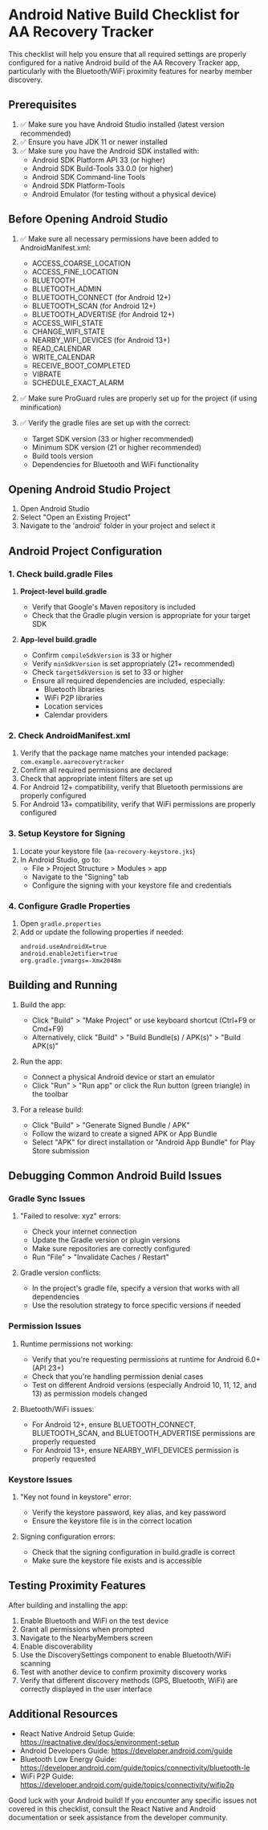 # Android Native Build Checklist for AA Recovery Tracker

This checklist will help you ensure that all required settings are properly configured for a native Android build of the AA Recovery Tracker app, particularly with the Bluetooth/WiFi proximity features for nearby member discovery.

## Prerequisites

1. ✅ Make sure you have Android Studio installed (latest version recommended)
2. ✅ Ensure you have JDK 11 or newer installed
3. ✅ Make sure you have the Android SDK installed with:
   - Android SDK Platform API 33 (or higher)
   - Android SDK Build-Tools 33.0.0 (or higher)
   - Android SDK Command-line Tools
   - Android SDK Platform-Tools
   - Android Emulator (for testing without a physical device)

## Before Opening Android Studio

1. ✅ Make sure all necessary permissions have been added to AndroidManifest.xml:
   - ACCESS_COARSE_LOCATION
   - ACCESS_FINE_LOCATION
   - BLUETOOTH
   - BLUETOOTH_ADMIN
   - BLUETOOTH_CONNECT (for Android 12+)
   - BLUETOOTH_SCAN (for Android 12+)
   - BLUETOOTH_ADVERTISE (for Android 12+)
   - ACCESS_WIFI_STATE
   - CHANGE_WIFI_STATE
   - NEARBY_WIFI_DEVICES (for Android 13+)
   - READ_CALENDAR
   - WRITE_CALENDAR
   - RECEIVE_BOOT_COMPLETED
   - VIBRATE
   - SCHEDULE_EXACT_ALARM

2. ✅ Make sure ProGuard rules are properly set up for the project (if using minification)

3. ✅ Verify the gradle files are set up with the correct:
   - Target SDK version (33 or higher recommended)
   - Minimum SDK version (21 or higher recommended)
   - Build tools version
   - Dependencies for Bluetooth and WiFi functionality

## Opening Android Studio Project

1. Open Android Studio
2. Select "Open an Existing Project"
3. Navigate to the 'android' folder in your project and select it

## Android Project Configuration

### 1. Check build.gradle Files

1. **Project-level build.gradle**
   - Verify that Google's Maven repository is included
   - Check that the Gradle plugin version is appropriate for your target SDK

2. **App-level build.gradle**
   - Confirm `compileSdkVersion` is 33 or higher
   - Verify `minSdkVersion` is set appropriately (21+ recommended)
   - Check `targetSdkVersion` is set to 33 or higher
   - Ensure all required dependencies are included, especially:
     - Bluetooth libraries
     - WiFi P2P libraries
     - Location services
     - Calendar providers

### 2. Check AndroidManifest.xml

1. Verify that the package name matches your intended package: `com.example.aarecoverytracker`
2. Confirm all required permissions are declared
3. Check that appropriate intent filters are set up
4. For Android 12+ compatibility, verify that Bluetooth permissions are properly configured
5. For Android 13+ compatibility, verify that WiFi permissions are properly configured

### 3. Setup Keystore for Signing

1. Locate your keystore file (`aa-recovery-keystore.jks`)
2. In Android Studio, go to:
   - File > Project Structure > Modules > app
   - Navigate to the "Signing" tab
   - Configure the signing with your keystore file and credentials

### 4. Configure Gradle Properties

1. Open `gradle.properties`
2. Add or update the following properties if needed:
   ```
   android.useAndroidX=true
   android.enableJetifier=true
   org.gradle.jvmargs=-Xmx2048m
   ```

## Building and Running

1. Build the app:
   - Click "Build" > "Make Project" or use keyboard shortcut (Ctrl+F9 or Cmd+F9)
   - Alternatively, click "Build" > "Build Bundle(s) / APK(s)" > "Build APK(s)"

2. Run the app:
   - Connect a physical Android device or start an emulator
   - Click "Run" > "Run app" or click the Run button (green triangle) in the toolbar

3. For a release build:
   - Click "Build" > "Generate Signed Bundle / APK"
   - Follow the wizard to create a signed APK or App Bundle
   - Select "APK" for direct installation or "Android App Bundle" for Play Store submission

## Debugging Common Android Build Issues

### Gradle Sync Issues

1. "Failed to resolve: xyz" errors:
   - Check your internet connection
   - Update the Gradle version or plugin versions
   - Make sure repositories are correctly configured
   - Run "File" > "Invalidate Caches / Restart"

2. Gradle version conflicts:
   - In the project's gradle file, specify a version that works with all dependencies
   - Use the resolution strategy to force specific versions if needed

### Permission Issues

1. Runtime permissions not working:
   - Verify that you're requesting permissions at runtime for Android 6.0+ (API 23+)
   - Check that you're handling permission denial cases
   - Test on different Android versions (especially Android 10, 11, 12, and 13) as permission models changed

2. Bluetooth/WiFi issues:
   - For Android 12+, ensure BLUETOOTH_CONNECT, BLUETOOTH_SCAN, and BLUETOOTH_ADVERTISE permissions are properly requested
   - For Android 13+, ensure NEARBY_WIFI_DEVICES permission is properly requested

### Keystore Issues

1. "Key not found in keystore" error:
   - Verify the keystore password, key alias, and key password
   - Ensure the keystore file is in the correct location

2. Signing configuration errors:
   - Check that the signing configuration in build.gradle is correct
   - Make sure the keystore file exists and is accessible

## Testing Proximity Features

After building and installing the app:

1. Enable Bluetooth and WiFi on the test device
2. Grant all permissions when prompted
3. Navigate to the NearbyMembers screen
4. Enable discoverability
5. Use the DiscoverySettings component to enable Bluetooth/WiFi scanning
6. Test with another device to confirm proximity discovery works
7. Verify that different discovery methods (GPS, Bluetooth, WiFi) are correctly displayed in the user interface

## Additional Resources

- React Native Android Setup Guide: https://reactnative.dev/docs/environment-setup
- Android Developers Guide: https://developer.android.com/guide
- Bluetooth Low Energy Guide: https://developer.android.com/guide/topics/connectivity/bluetooth-le
- WiFi P2P Guide: https://developer.android.com/guide/topics/connectivity/wifip2p

Good luck with your Android build! If you encounter any specific issues not covered in this checklist, consult the React Native and Android documentation or seek assistance from the developer community.